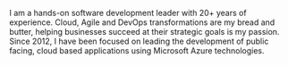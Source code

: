 I am a hands-on software development leader with 20+ years of experience. Cloud, Agile and DevOps transformations are my bread and butter, helping businesses succeed at their strategic goals is my passion. Since 2012, I have been focused on leading the development of public facing, cloud based applications using Microsoft Azure technologies.
